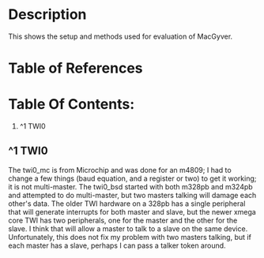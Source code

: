 # Description

This shows the setup and methods used for evaluation of MacGyver.

# Table of References


# Table Of Contents:

1. ^1 TWI0



## ^1 TWI0

The twi0_mc is from Microchip and was done for an m4809; I had to change a few things (baud equation, and a register or two) to get it working; it is not multi-master. The twi0_bsd started with both m328pb and m324pb and attempted to do multi-master, but two masters talking will damage each other's data. The older TWI hardware on a 328pb has a single peripheral that will generate interrupts for both master and slave, but the newer xmega core TWI has two peripherals, one for the master and the other for the slave. I think that will allow a master to talk to a slave on the same device. Unfortunately, this does not fix my problem with two masters talking, but if each master has a slave, perhaps I can pass a talker token around.
